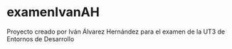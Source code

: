# examenIvanAH
Proyecto creado por Iván Álvarez Hernández para el examen de la UT3 de Entornos de Desarrollo
